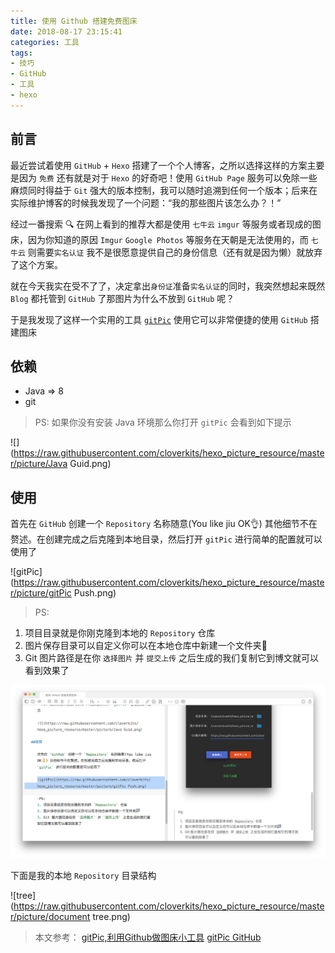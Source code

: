 ```yaml
---
title: 使用 Github 搭建免费图床
date: 2018-08-17 23:15:41
categories: 工具
tags:
- 技巧
- GitHub
- 工具
- hexo
---
```


## 前言
最近尝试着使用 `GitHub` + `Hexo` 搭建了一个个人博客，之所以选择这样的方案主要是因为 `免费` 还有就是对于 `Hexo` 的好奇吧！使用 `GitHub Page` 服务可以免除一些麻烦同时得益于 `Git` 强大的版本控制，我可以随时追溯到任何一个版本；后来在实际维护博客的时候我发现了一个问题：“我的那些图片该怎么办？！” 

经过一番搜索 🔍 在网上看到的推荐大都是使用 `七牛云` `imgur` 等服务或者现成的图床，因为你知道的原因 `Imgur` `Google Photos` 等服务在天朝是无法使用的，而 `七牛云` 则需要`实名认证` 我不是很愿意提供自己的身份信息（还有就是因为懒）就放弃了这个方案。

就在今天我实在受不了了，决定拿出`身份证`准备`实名认证`的同时，我突然想起来既然 `Blog` 都托管到 `GitHub` 了那图片为什么不放到 `GitHub` 呢？

于是我发现了这样一个实用的工具 [`gitPic`](https://github.com/zzzzbw/gitPic) 使用它可以非常便捷的使用 `GitHub` 搭建图床

## 依赖

* Java => 8 
* git

> PS: 如果你没有安装 Java 环境那么你打开 `gitPic` 会看到如下提示

![](https://raw.githubusercontent.com/cloverkits/hexo_picture_resource/master/picture/Java Guid.png)

## 使用

首先在 `GitHub` 创建一个 `Repository` 名称随意(You like jiu OK👌) 其他细节不在赘述。在创建完成之后克隆到本地目录，然后打开 `gitPic` 进行简单的配置就可以使用了

![gitPic](https://raw.githubusercontent.com/cloverkits/hexo_picture_resource/master/picture/gitPic Push.png)

>PS:
1. 项目目录就是你刚克隆到本地的 `Repository` 仓库
2. 图片保存目录可以自定义你可以在本地仓库中新建一个文件夹📁
3. Git 图片路径是在你 `选择图片` 并 `提交上传` 之后生成的我们复制它到博文就可以看到效果了

![](https://raw.githubusercontent.com/cloverkits/hexo_picture_resource/master/picture/PS1.png)

下面是我的本地 `Repository` 目录结构

![tree](https://raw.githubusercontent.com/cloverkits/hexo_picture_resource/master/picture/document tree.png)

>本文参考：
>[gitPic,利用Github做图床小工具](http://zzzzbw.cn/article/6)
>[gitPic GitHub](https://github.com/zzzzbw/gitPic)